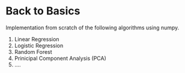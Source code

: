 # Back to Basics

Implementation from scratch of the following algorithms using numpy.

1. Linear Regression
2. Logistic Regression
3. Random Forest
4. Prinicipal Component Analysis (PCA)
5. ....

